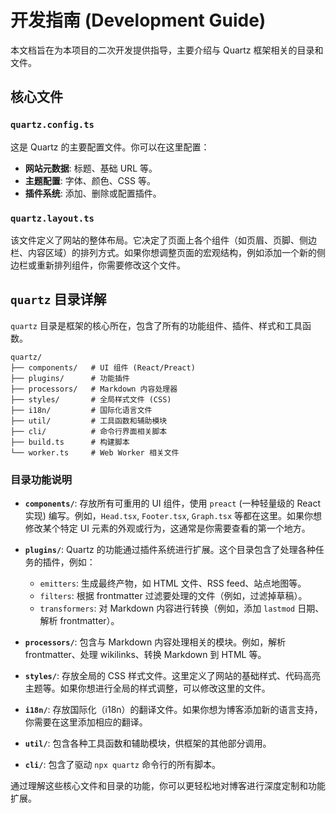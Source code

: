 # 开发指南 (Development Guide)

本文档旨在为本项目的二次开发提供指导，主要介绍与 Quartz 框架相关的目录和文件。

## 核心文件

### `quartz.config.ts`

这是 Quartz 的主要配置文件。你可以在这里配置：
- **网站元数据**: 标题、基础 URL 等。
- **主题配置**: 字体、颜色、CSS 等。
- **插件系统**: 添加、删除或配置插件。

### `quartz.layout.ts`

该文件定义了网站的整体布局。它决定了页面上各个组件（如页眉、页脚、侧边栏、内容区域）的排列方式。如果你想调整页面的宏观结构，例如添加一个新的侧边栏或重新排列组件，你需要修改这个文件。

## `quartz` 目录详解

`quartz` 目录是框架的核心所在，包含了所有的功能组件、插件、样式和工具函数。

```
quartz/
├── components/   # UI 组件 (React/Preact)
├── plugins/      # 功能插件
├── processors/   # Markdown 内容处理器
├── styles/       # 全局样式文件 (CSS)
├── i18n/         # 国际化语言文件
├── util/         # 工具函数和辅助模块
├── cli/          # 命令行界面相关脚本
├── build.ts      # 构建脚本
└── worker.ts     # Web Worker 相关文件
```

### 目录功能说明

- **`components/`**: 存放所有可重用的 UI 组件，使用 `preact` (一种轻量级的 React 实现) 编写。例如，`Head.tsx`, `Footer.tsx`, `Graph.tsx` 等都在这里。如果你想修改某个特定 UI 元素的外观或行为，这通常是你需要查看的第一个地方。

- **`plugins/`**: Quartz 的功能通过插件系统进行扩展。这个目录包含了处理各种任务的插件，例如：
    - `emitters`: 生成最终产物，如 HTML 文件、RSS feed、站点地图等。
    - `filters`: 根据 frontmatter 过滤要处理的文件（例如，过滤掉草稿）。
    - `transformers`: 对 Markdown 内容进行转换（例如，添加 `lastmod` 日期、解析 frontmatter）。

- **`processors/`**: 包含与 Markdown 内容处理相关的模块。例如，解析 frontmatter、处理 wikilinks、转换 Markdown 到 HTML 等。

- **`styles/`**: 存放全局的 CSS 样式文件。这里定义了网站的基础样式、代码高亮主题等。如果你想进行全局的样式调整，可以修改这里的文件。

- **`i18n/`**: 存放国际化（i18n）的翻译文件。如果你想为博客添加新的语言支持，你需要在这里添加相应的翻译。

- **`util/`**: 包含各种工具函数和辅助模块，供框架的其他部分调用。

- **`cli/`**: 包含了驱动 `npx quartz` 命令行的所有脚本。

通过理解这些核心文件和目录的功能，你可以更轻松地对博客进行深度定制和功能扩展。